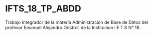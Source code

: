 # IFTS_18_TP_ABDD
Trabajo Integrador de la matería Administracion de Base de Datos del profesor Emanuel Alejandro Odstrcil de la Institucion I.F.T.S N° 18.
